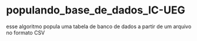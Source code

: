 # populando_base_de_dados_IC-UEG
esse algoritmo popula uma tabela de banco de dados a partir de um arquivo no formato CSV

